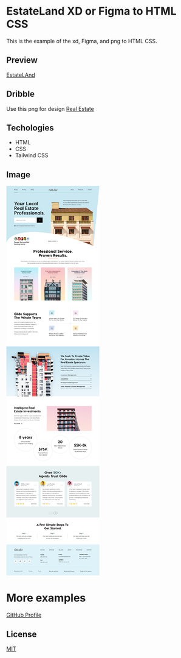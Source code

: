 # EstateLand XD or Figma to HTML CSS

This is the example of the xd, Figma, and png to HTML CSS.

## Preview

[EstateLAnd](https://estateland-bhaviktrambadiya.netlify.app/)

## Dribble

Use this png for design [Real Estate](https://dribbble.com/shots/16922863-Real-Estate-Website) 

## Techologies
- HTML
- CSS
 - Tailwind CSS

## Image
![alt text](https://github.com/BhavikTrambadiya/EstateLand-XD-or-Figma-to-HTML-CSS/blob/master/image.png?raw=true)

# More examples 
[GitHub Profile](https://github.com/BhavikTrambadiya)

## License
[MIT](https://choosealicense.com/licenses/mit/)
